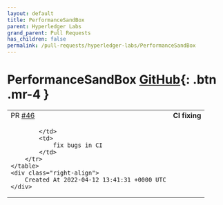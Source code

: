 ```yaml
---
layout: default
title: PerformanceSandBox
parent: Hyperledger Labs
grand_parent: Pull Requests
has_children: false
permalink: /pull-requests/hyperledger-labs/PerformanceSandBox
---
```


# PerformanceSandBox <span class="fs-3 right-align">[GitHub](https://github.com/hyperledger-labs/PerformanceSandBox){: .btn .mr-4 }</span>


<div>
    <table>
        <tr>
            <td>
                PR <a href="https://github.com/hyperledger-labs/PerformanceSandBox/pull/46" class=".btn">#46</a>
            </td>
            <td>
                <b>
                    CI fixing
                </b>
            </td>
        </tr>
        <tr>
            <td>
                
            </td>
            <td>
                fix bugs in CI
            </td>
        </tr>
    </table>
    <div class="right-align">
        Created At 2022-04-12 13:41:31 +0000 UTC
    </div>
</div>

